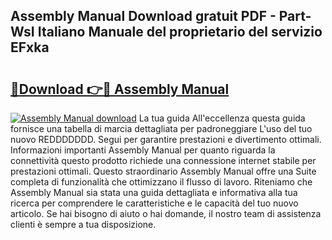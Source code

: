 ## Assembly Manual Download gratuit PDF - Part-WsI Italiano Manuale del proprietario del servizio EFxka

# <h2><a href="http://dfgfwm0.blite.top/?on=Assembly+Manual">🔗Download 👉🔴 Assembly Manual</a></h2>

[![Assembly Manual download](https://i.imgur.com/lujVjoI.png)](http://dfgfwm0.blite.top/?on=Assembly+Manual)
La tua guida All'eccellenza questa guida fornisce una tabella di marcia dettagliata per padroneggiare L'uso del tuo nuovo REDDDDDDD. Segui per garantire prestazioni e divertimento ottimali. Informazioni importanti Assembly Manual per quanto riguarda la connettività questo prodotto richiede una connessione internet stabile per prestazioni ottimali. Questo straordinario Assembly Manual offre una Suite completa di funzionalità che ottimizzano il flusso di lavoro. Riteniamo che Assembly Manual sia stata una guida dettagliata e informativa alla tua ricerca per comprendere le caratteristiche e le capacità del tuo nuovo articolo. Se hai bisogno di aiuto o hai domande, il nostro team di assistenza clienti è sempre a tua disposizione.
